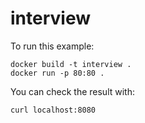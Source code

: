 # interview

To run this example:
```
docker build -t interview .
docker run -p 80:80 .
```

You can check the result with:
```
curl localhost:8080
```